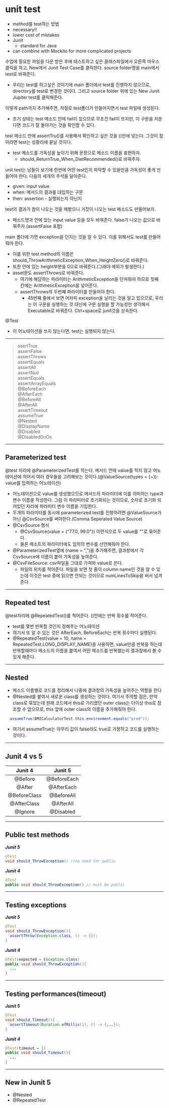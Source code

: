 # unit test
- method를 test하는 방법
- necessary!!
- lower cost of mistakes
- Junit
  - standard for Java
- can combine with Mockito for more complicated projects


수업에 필요한 파일을 다운 받은 후에 테스트하고 싶은 클래스파일에서 오른쪽 마우스 클릭을 하고, New에서 Junit Test Case를 클릭한다.
source folder명을 main에서 test로 바꿔준다.
- 우리는 test를 하고싶은 것이기에 main 폴더에서 test를 진행하지 않으므로, directory를 test로 변경한 것이다.
그리고 source folder 위에 있는 New Junit Jupiter test를 클릭해준다.

이렇게 path까지 추가해주면, 저절로 test폴더가 만들어지면서 test 파일에 생성된다.
- 초기 상태는 test 메소드 안에 fail이 있으므로 무조건 fail이 뜨지만, 이 구문을 지운다면 코드가 잘 돌아가는 것을 확인할 수 있다.

test 메소드 안에 assertTru()를 사용해서 확인하고 싶은 것을 ()안에 넣는다. 그것이 참이라면 test는 성황리에 끝날 것이다.
- test 메소드를 가독성을 높이기 위해 문장으로 메소드 이름을 표현하자.
  - should_ReturnTrue_When_DietRecommended()로 바꿔주자.

unit test는 남들이 보기에 한번에 어떤 test인지 파악할 수 있을만큼 가독성이 좋게 만들어야 한다. 다음의 세개의 주석을 달아준다.
- given: input value
- when: 메서드의 결과를 대입하는 구문
- then: assertion - 실행되는지 아닌지

test의 결과가 참이 나오는 것을 해봤으니 거짓이 나오는 test 메소드도 만들어보자.
- 메소드명과 안에 있는 input value 등을 모두 바꿔준다. false가 나오는 값으로 바꿔주자.(assertFalse 포함)

main 폴더에 가면 exception을 던지는 것을 알 수 있다. 이를 위해서도 test를 만들어줘야 한다.
- 이를 위한 test method의 이름은 should_ThrowArithmeticException_When_HeightZero()로 바꿔준다.
- 또한 안에 있는 height부분을 0으로 바꿔준다.(그래야 예외가 발생한다.)
- asset문도 assertThrows로 바꿔준다.
  - 여기에 해당하는 파라미터는 ArithmeticException을 던져줘야 하므로 첫째 칸에는 ArithmeticException을 넣어준다.
  - assertThrows의 두번째 파라미터를 만들어야 한다.
    - 45번째 줄에서 보면 어차피 exception을 날리는 것을 알고 있으므로, 우리는 이 구문을 실행하는 것 대신에 구문 실행을 할 가능성만 생각해서 Executable로 바꿔준다. Ctrl+space로 junit것을 상속한다.


@Test
- 이 어노테이션을 쓰지 않는다면, test는 실행되지 않는다.
***

>ssertTrue  
assertFalse  
assertThrows  
assertEquals  
assertAll  
assertNull  
assertEquals  
assertArrayEquals  
@BeforeEach  
@AfterEach  
@BeforeAll  
@AfterAll  
assertTimeout  
assumeTrue  
@Nested  
@DisplayName  
@Disabled  
@DisabledOnOs  
***
## Parameterized test
@test 자리에 @ParameterizedTest를 적는다.
메서드 안에 value를 적지 않고 어노테이션에 적어서 여러 경우들을 고려해보는 것이다.(@ValueSource(types = {~}): value를 입력하는 어노테이션)
- 어노테이션으로 value를 생성했으므로 메서드의 파라미터에 이를 의미하는 type과 변수 이름을 작성한다. 그럼 이 파라미터로 초기화되는 것이므로, 숫자로 초기화 되어있던 자리에 파라미터 변수 이름을 기입한다.
- 두개의 파라미터를 동시에 parameterized test를 진행하려면 @ValueSource가 아닌 @CsvSource를 써야한다.(Comma Seperated Value Source)
- @CsvSource 형식
  - @CsvSource(value = {"77.0, 99.0"}) 이런식으로 두 value를 ""로 묶어준다.
  - 물론 메소트의 파라미터에도 임의의 변수를 선언해줘야 한다.
- @ParameterizedTest옆에 (name = ",")을 추가해주면, 결과창에서 각 CsvSource에 이름이 붙어 가독성을 높여준다.
- @CsvFileSource: csv파일을 그대로 가져와 value로 쓴다.
  - 파일의 위치를 적어준다. 파일을 보면 첫 줄이 column name인 것을 알 수 있는데 이것은 test 중에 읽으면 안되는 것이므로 numLinesToSkip을 써서 넘겨준다.
***
## Repeated test
@test자리에 @RepeatedTest()를 적어준다. ()안에는 반복 횟수를 적어준다.
- test를 몇번 반복할 것인지 정해주는 어노테이션
- 여기서 또 알 수 있는 것은 AfterEach, BeforeEach는 반복 횟수마다 실행된다.
- @RepeatedTest(value = 10, name = RepeatedTest.LONG_DISPLAY_NAME)을 사용하면, value만큼 반복을 하는데 반복할때마다 메소드의 이름을 붙여서 어떤 메소드를 반복했는지 결과창에서 볼 수 있게 해준다.
***
## Nested
- 메소드 이름별로 코드를 정리해서 나중에 결과창의 가독성을 높여주는 역할을 한다
- @Nested를 붙여서 새로운 class를 생성하는 것이다. 여기서 주의할 점은, 만약 class로 묶었는데 원래 코드에서 this로 가리켰던 outer class는 더이상 this로 참조할 수 없으므로, this 앞에 outer class의 이름을 추가해줘야 한다.
```java
  assumeTrue(BMICalculatorTest.this.environment.equals("prod"));
```
- 여기서 assumeTrue는 아무리 값이 false라도 true로 가정하고 코드를 실행하는 것이다.
***
## Junit 4 vs 5
|   Junit 4    |   Junit 5   |
| :----------: | :---------: |
|   @Before    | @BeforeEach |
|    @After    | @AfterEach  |
| @BeforeClass | @BeforeAll  |
| @AfterClass  |  @AfterAll  |
|   @Ignore    |  @Disabled  |
***
## Public test methods
***Junit 5***<br/>

```java
@Test
void should_ThrowException() //no need for public
``` 


***Junit 4***<br/>
```java
@Test
public void should_ThrowException() // must be public
```
***
## Testing exceptions
***Junit 5***<br/>
```java
@Test
void should_ThrowException(){
  assertThrow(Exception.class, () -> {});
}
```
***Junit 4***
```java
@Test(expected = Exception.class)
public void should_ThrowException(){
  ...
}
```
***
## Testing performances(timeout)
***Junit 5***
```java
@Test
void should_Timeout(){
  assertTimeout(Duration.ofMillis(1), () -> {...});
}
```
***Junit 4***
```java
@Test(timeout = 1)
public void should_Timeout(){
  ...
}
```
***
## New in Junit 5 
- @Nested
- @RepeatedTest
